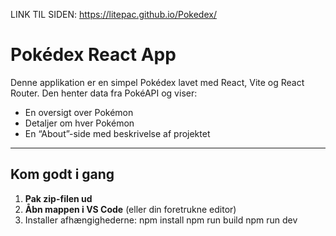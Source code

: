 LINK TIL SIDEN: https://litepac.github.io/Pokedex/

# Pokédex React App

Denne applikation er en simpel Pokédex lavet med React, Vite og React Router. Den henter data fra PokéAPI og viser:

- En oversigt over Pokémon  
- Detaljer om hver Pokémon
- En “About”-side med beskrivelse af projektet  

---

## Kom godt i gang

1. **Pak zip-filen ud**  
2. **Åbn mappen i VS Code** (eller din foretrukne editor)  
3. Installer afhængighederne:
   npm install
   npm run build
   npm run dev

